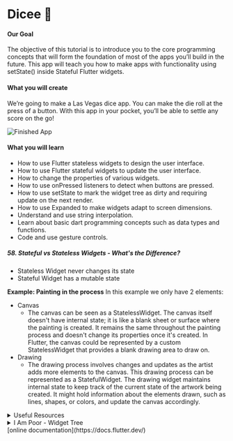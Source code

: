 # Dicee 🎲

#### Our Goal
The objective of this tutorial is to introduce you to the core programming concepts that will form the foundation of most of the apps you’ll build in the future. This app will teach you how to make apps with functionality using setState() inside Stateful Flutter widgets.

#### What you will create
We’re going to make a Las Vegas dice app. You can make the die roll at the press of a button. With this app in your pocket, you’ll be able to settle any score on the go!

![Finished App](https://github.com/londonappbrewery/Images/blob/master/dicee-demo.gif)

#### What you will learn
- How to use Flutter stateless widgets to design the user interface.
- How to use Flutter stateful widgets to update the user interface.
- How to change the properties of various widgets.
- How to use onPressed listeners to detect when buttons are pressed.
- How to use setState to mark the widget tree as dirty and requiring update on the next render.
- How to use Expanded to make widgets adapt to screen dimensions.
- Understand and use string interpolation.
- Learn about basic dart programming concepts such as data types and functions.
- Code and use gesture controls.

##### 58. Stateful vs Stateless Widgets - What's the Difference?
- Stateless Widget never changes its state
- Stateful Widget has a mutable state

**Example: Painting in the process**
In this example we only have 2 elements:
- Canvas
  - The canvas can be seen as a StatelessWidget. The canvas itself doesn't have internal state; it is like a blank sheet or surface where the painting is created. It remains the same throughout the painting process and doesn't change its properties once it's created. In Flutter, the canvas could be represented by a custom StatelessWidget that provides a blank drawing area to draw on.
- Drawing
  - The drawing process involves changes and updates as the artist adds more elements to the canvas. This drawing process can be represented as a StatefulWidget. The drawing widget maintains internal state to keep track of the current state of the artwork being created. It might hold information about the elements drawn, such as lines, shapes, or colors, and update the canvas accordingly.

<details>
  <summary>Useful Resources</summary>
   
   1. [New Buttons and Button Themes](https://docs.flutter.dev/release/breaking-changes/buttons)
   2. [TextButton Widget](https://api.flutter.dev/flutter/material/TextButton-class.html)
   3. [ElevatedButton Widget](https://api.flutter.dev/flutter/material/ElevatedButton-class.html)
   4. [OutlinedButton Widget](https://api.flutter.dev/flutter/material/OutlinedButton-class.html)
   5. [Stateless Widget](https://api.flutter.dev/flutter/widgets/StatelessWidget-class.html)
   6. [Stateful Widget](https://api.flutter.dev/flutter/widgets/StatefulWidget-class.html)
   7. [Add interactivity to your Flutter app](https://docs.flutter.dev/ui/interactivity)
   8. [dart:math library](https://api.dart.dev/stable/3.0.7/dart-math/dart-math-library.html)
   9. [Random Class - Randomize Numbers](https://api.flutter.dev/flutter/dart-math/Random-class.html)
   10. [Fixed Len List](https://api.dart.dev/stable/2.13.4/dart-core/List/List.filled.html)

</details>

<details>
  <summary>I Am Poor - Widget Tree</summary>
  <img src="./general_resources/mi_card_widget_tree.png" alt="Widget Tree - I Am Rich">

</details>
[online documentation](https://docs.flutter.dev/)
